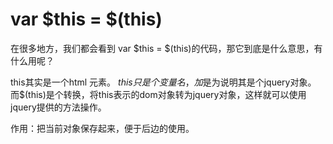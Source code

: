 # var $this = $(this) #

在很多地方，我们都会看到 
var $this = $(this)的代码，那它到底是什么意思，有什么用呢？

this其实是一个html 元素。 
$this 只是个变量名，加$是为说明其是个jquery对象。 
而$(this)是个转换，将this表示的dom对象转为jquery对象，这样就可以使用jquery提供的方法操作。

作用：把当前对象保存起来，便于后边的使用。
